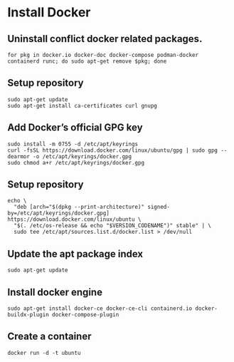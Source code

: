 # Install Docker

##  Uninstall conflict docker related packages.
```
for pkg in docker.io docker-doc docker-compose podman-docker containerd runc; do sudo apt-get remove $pkg; done
```

## Setup repository
```
sudo apt-get update
sudo apt-get install ca-certificates curl gnupg
```

## Add Docker’s official GPG key
```
sudo install -m 0755 -d /etc/apt/keyrings
curl -fsSL https://download.docker.com/linux/ubuntu/gpg | sudo gpg --dearmor -o /etc/apt/keyrings/docker.gpg
sudo chmod a+r /etc/apt/keyrings/docker.gpg
```

## Setup repository
```
echo \
  "deb [arch="$(dpkg --print-architecture)" signed-by=/etc/apt/keyrings/docker.gpg] https://download.docker.com/linux/ubuntu \
  "$(. /etc/os-release && echo "$VERSION_CODENAME")" stable" | \
  sudo tee /etc/apt/sources.list.d/docker.list > /dev/null
```

## Update the apt package index
```
sudo apt-get update
```

## Install docker engine
```
sudo apt-get install docker-ce docker-ce-cli containerd.io docker-buildx-plugin docker-compose-plugin
```

## Create a container
```
docker run -d -t ubuntu
```

